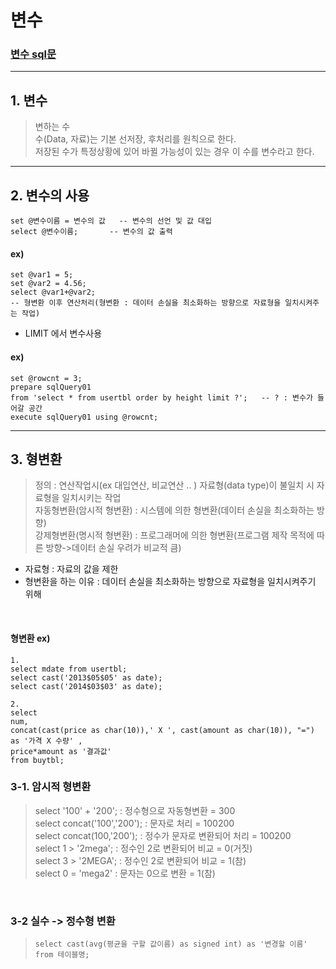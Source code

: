 # 변수 <br>
### [변수 sql문](https://github.com/jiyoung79/StudyFiles/blob/main/Database/sql%20files/05%20%EB%B3%80%EC%88%98.sql)

<hr>

## 1. 변수<br>

> 변하는 수<br>
> 수(Data, 자료)는 기본 선저장, 후처리를 원칙으로 한다.<br>
> 저장된 수가 특정상황에 있어 바뀔 가능성이 있는 경우 이 수를 변수라고 한다.<br>

<hr>

## 2. 변수의 사용<br>

```
set @변수이름 = 변수의 값	-- 변수의 선언 및 값 대입
select @변수이름;		-- 변수의 값 출력
```

#### ex)<br>

```
set @var1 = 5;
set @var2 = 4.56;
select @var1+@var2;
-- 형변환 이후 연산처리(형변환 : 데이터 손실을 최소화하는 방향으로 자료형을 일치시켜주는 작업)
```

* LIMIT 에서 변수사용

#### ex)<br>

```
set @rowcnt = 3;
prepare sqlQuery01
from 'select * from usertbl order by height limit ?';	-- ? : 변수가 들어갈 공간
execute sqlQuery01 using @rowcnt;
```

<hr>

## 3. 형변환<br>

> 정의 : 연산작업시(ex 대입연산, 비교연산 .. ) 자료형(data type)이 불일치 시 자료형을 일치시키는 작업<br>
> 자동형변환(암시적 형변환) : 시스템에 의한 형변환(데이터 손실을 최소화하는 방향)<br>
> 강제형변환(명시적 형변환) : 프로그래머에 의한 형변환(프로그램 제작 목적에 따른 방향->데이터 손실 우려가 비교적 큼)<br>

* 자료형 : 자료의 값을 제한<br>
* 형변환을 하는 이유 : 데이터 손실을 최소화하는 방향으로 자료형을 일치시켜주기 위해<br>
<br>

#### 형변환 ex)<br>

```
1.
select mdate from usertbl;
select cast('2013$05$05' as date);
select cast('2014$03$03' as date);

2.
select 
num, 
concat(cast(price as char(10)),' X ', cast(amount as char(10)), "=") as '가격 X 수량' ,
price*amount as '결과값'
from buytbl;
```

### 3-1. 암시적 형변환<br>

> select '100' + '200';		: 정수형으로 자동형변환		  = 300<br>
> select concat('100','200');	: 문자로 처리		     = 100200<br>
> select concat(100,'200');	: 정수가 문자로 변환되어 처리	 = 100200<br>
> select 1 > '2mega';		: 정수인 2로 변환되어 비교	   = 0(거짓)<br>
> select 3 > '2MEGA';		: 정수인 2로 변환되어 비교	   = 1(참)<br>
> select 0 = 'mega2'		: 문자는 0으로 변환  	            = 1(참)<br>
<br>

### 3-2 실수 -> 정수형 변환<br>

>     select cast(avg(평균을 구할 값이름) as signed int) as '변경할 이름' from 테이블명;






